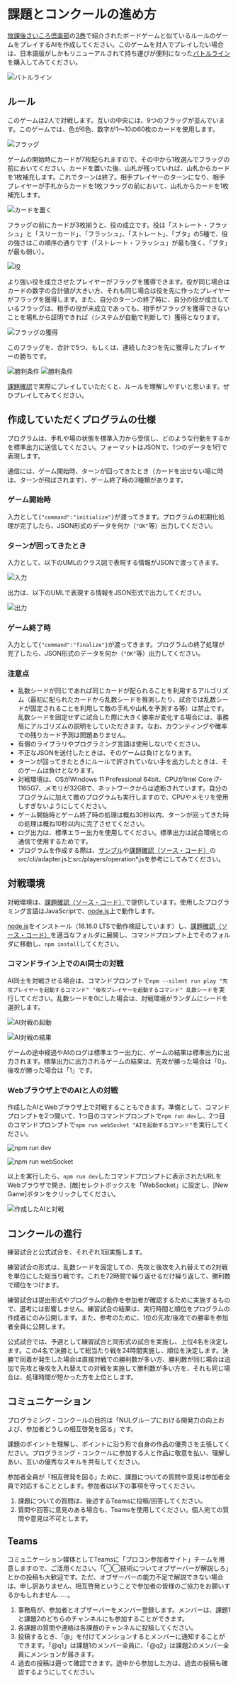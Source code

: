 # 課題とコンクールの進め方

[放課後さいころ倶楽部](https://gekkansunday.net/work/395/)の[3巻](https://shogakukan-comic.jp/book?isbn=9784091247681)で紹介されたボードゲームと似ているルールのゲームをプレイするAIを作成してください。このゲームを対人でプレイしたい場合は、日本語版がしかもリニューアルされて持ち運びが便利になった[バトルライン](https://www.amazon.co.jp/%E3%82%AF%E3%83%AD%E3%83%8E%E3%83%8E%E3%83%BC%E3%83%84%E3%82%B2%E3%83%BC%E3%83%A0-%E3%83%90%E3%83%88%E3%83%AB%E3%83%A9%E3%82%A4%E3%83%B3-%E6%97%A5%E6%9C%AC%E8%AA%9E%E7%89%88-2023/dp/B0C1VGBZG7/ref=sr_1_1)を購入してみてください。

![バトルライン](./images/battle-line.jpg)

## ルール

このゲームは2人で対戦します。互いの中央には、9つのフラッグが並んでいます。このゲームでは、色が6色、数字が1〜10の60枚のカードを使用します。

![フラッグ](./images/9-flags.jpg)

ゲームの開始時にカードが7枚配られますので、その中から1枚選んでフラッグの前においてください。カードを置いた後、山札が残っていれば、山札からカードを1枚補充します。これでターンは終了。相手プレイヤーのターンになり、相手プレイヤーが手札からカードを1枚フラッグの前において、山札からカードを1枚補充します。

![カードを置く](./images/put-a-card.jpg)

フラッグの前にカードが3枚揃うと、役の成立です。役は「ストレート・フラッシュ」と「スリーカード」、「フラッシュ」、「ストレート」、「ブタ」の5種で、役の強さはこの順序の通りです（「ストレート・フラッシュ」が最も強く、「ブタ」が最も弱い）。

![役](./images/rank.jpg)

より強い役を成立させたプレイヤーがフラッグを獲得できます。役が同じ場合はカードの数字の合計値が大きい方、それも同じ場合は役を先に作ったプレイヤーがフラッグを獲得します。また、自分のターンの終了時に、自分の役が成立しているフラッグは、相手の役が未成立であっても、相手がフラッグを獲得できないことを場札から証明できれば（システムが自動で判断して）獲得となります。

![フラッグの獲得](./images/getting-flags.jpg)

このフラッグを、合計で5つ、もしくは、連続した3つを先に獲得したプレイヤーの勝ちです。

![勝利条件](./images/win-1.jpg)
![勝利条件](./images/win-2.jpg)

[課題確認](./front-line/dist/index.html)で実際にプレイしていただくと、ルールを理解しやすいと思います。ぜひプレイしてみてください。

## 作成していただくプログラムの仕様

プログラムは、手札や場の状態を標準入力から受信し、どのような行動をするかを標準出力に送信してください。フォーマットはJSONで、1つのデータを1行で表現します。

通信には、ゲーム開始時、ターンが回ってきたとき（カードを出せない場に時は、ターンが飛ばされます）、ゲーム終了時の3種類があります。

### ゲーム開始時

入力として`{"command":"initialize"}`が渡ってきます。プログラムの初期化処理が完了したら、JSON形式のデータを何か（`"OK"`等）出力してください。

### ターンが回ってきたとき

入力として、以下のUMLのクラス図で表現する情報がJSONで渡ってきます。

![入力](./images/input.png)

出力は、以下のUMLで表現する情報をJSON形式で出力してください。

![出力](./images/output.png)

### ゲーム終了時

入力として`{"command":"finalize"}`が渡ってきます。プログラムの終了処理が完了したら、JSON形式のデータを何か（`"OK"`等）出力してください。

### 注意点

* 乱数シードが同じであれば同じカードが配られることを利用するアルゴリズム（最初に配られたカードから乱数シードを推測したり、試合では乱数シードが固定されることを利用して敵の手札や山札を予測する等）は禁止です。乱数シードを固定せずに試合した際に大きく勝率が変化する場合には、事務局にアルゴリズムの説明をしていただきます。なお、カウンティングや確率での残りカード予測は問題ありません。
* 有償のライブラリやプログラミング言語は使用しないでください。
* 不正なJSONを送付したときは、そのゲームは負けとなります。
* ターンが回ってきたときにルールで許されていない手を出力したときは、そのゲームは負けとなります。
* 対戦環境は、OSがWindows 11 Professional 64bit、CPUがIntel Core i7-1165G7、メモリが32GBで、ネットワークからは遮断されています。自分のプログラムに加えて敵のプログラムも実行しますので、CPUやメモリを使用しすぎないようにしてください。
* ゲーム開始時とゲーム終了時の処理は概ね30秒以内、ターンが回ってきた時の処理は概ね10秒以内に完了させてください。
* ログ出力は、標準エラー出力を使用してください。標準出力は試合環境との通信で使用するためです。
* プログラムを作成する際は、[サンプル](./python-example.zip)や[課題確認（ソース・コード）](./front-line.zip)のsrc/cli/adapter.jsとsrc/players/operation*.jsを参考にしてみてください。

## 対戦環境

対戦環境は、[課題確認（ソース・コード）](./front-line.zip)で提供しています。使用したプログラミング言語はJavaScriptで、[node.js](https://nodejs.org/ja)上で動作します。

[node.js](https://nodejs.org/ja)をインストール（18.16.0 LTSで動作検証しています）し、[課題確認（ソース・コード）](./front-line.zip)を適当なフォルダに展開し、コマンドプロンプト上でそのフォルダに移動し、`npm install`してください。

### コマンドライン上でのAI同士の対戦

AI同士を対戦させる場合は、コマンドプロンプトで`npm --silent run play "先攻プレイヤーを起動するコマンド" "後攻プレイヤーを起動するコマンド" 乱数シード`を実行してください。乱数シードを0にした場合は、対戦環境がランダムにシードを選択します。

![AI対戦の起動](./images/npm-run-play-1.png)

![AI対戦の結果](./images/npm-run-play-2.png)

ゲームの途中経過やAIのログは標準エラー出力に、ゲームの結果は標準出力に出力されます。標準出力に出力されるゲームの結果は、先攻が勝った場合は「0」、後攻が勝った場合は「1」です。

### Webブラウザ上でのAIと人の対戦

作成したAIとWebブラウザ上で対戦することもできます。準備として、コマンドプロンプトを2つ開いて、1つ目のコマンドプロンプトで`npm run dev`し、2つ目のコマンドプロンプトで`npm run webSocket "AIを起動するコマンド"`を実行してください。

![npm run dev](./images/npm-run-dev.png)

![npm run webSocket](./images/npm-run-webSocket.png)

以上を実行したら、`npm run dev`したコマンドプロンプトに表示されたURLをWebブラウザで開き、\[敵\]セレクトボックスを「WebSocket」に設定し、\[New Game\]ボタンをクリックしてください。

![作成したAIと対戦](./images/play-with-ai.png)

## コンクールの進行

練習試合と公式試合を、それぞれ1回実施します。

練習試合の形式は、乱数シードを固定しての、先攻と後攻を入れ替えての2対戦を単位にした総当り戦です。これを72時間で繰り返せるだけ繰り返して、勝利数で順位をつけます。

練習試合は提出形式やプログラムの動作を参加者が確認するために実施するもので、選考には影響しません。練習試合の結果は、実行時間と順位をプログラムの作成者にのみ公開します。また、参考のために、1位の先攻/後攻での勝率を参加者全員に公開します。

公式試合では、予選として練習試合と同形式の試合を実施し、上位4名を決定します。この4名で決勝として総当たり戦を24時間実施し、順位を決定します。決勝で同着が発生した場合は直接対戦での勝利数が多い方、勝利数が同じ場合は追加で先攻と後攻を入れ替えての対戦を実施して勝利数が多い方を、それも同じ場合は、処理時間が短かった方を上位とします。

## コミュニケーション

プログラミング・コンクールの目的は「NULグループにおける開発力の向上および、参加者どうしの相互啓発を図る」です。

課題のポイントを理解し、ポイントに沿う形で自身の作品の優秀さを主張してください。プログラミング・コンクールに参加する人と作品に敬意を払い、理解しあい、互いの優秀なスキルを共有してください。

参加者全員が「相互啓発を図る」ために、課題についての質問や意見は参加者全員で対応することとします。参加者は以下の事項を守ってください。

1. 課題についての質問は、後述するTeamsに投稿/回答してください。
2. 質問や回答に意見のある場合も、Teamsを使用してください。個人宛ての質問や意見は不可とします。

## Teams

コミュニケーション媒体としてTeamsに「プロコン参加者サイト」チームを用意しますので、ご活用ください。「◯◯技術についてオブザーバーが解説しろ」とかの投稿も大歓迎です。ただ、オブザーバーの能力不足で解説できない場合は、申し訳ありません、相互啓発ということで参加者の皆様のご協力をお願いするかもしれません……。

1. 事務局が、参加者とオブザーバーをメンバー登録します。メンバーは、課題1と課題2のどちらのチャンネルにも参加することができます。
2. 各課題の質問や連絡は各課題のチャンネルに投稿してください。
3. 投稿するとき、「@」を付けてメンションするとメンバーに通知することができます。「@q1」は課題1のメンバー全員に、「@q2」は課題2のメンバー全員にメンションが届きます。
4. 過去の投稿は遡って確認できます。途中から参加した方は、過去の投稿も確認するようにしてください。
